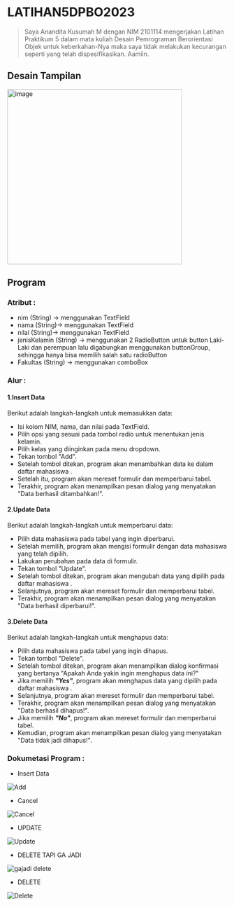# LATIHAN5DPBO2023
> Saya Anandita Kusumah M dengan NIM 2101114 mengerjakan Latihan Praktikum 5 dalam mata kuliah Desain Pemrograman Berorientasi Objek untuk keberkahan-Nya maka saya tidak melakukan kecurangan seperti yang telah dispesifikasikan. Aamiin. 

## Desain Tampilan
<img width="400" alt="image" src="https://user-images.githubusercontent.com/100897554/227760067-65c2c131-f705-4a78-bf02-b85743a391bb.png">


## Program

 ### Atribut :
- nim (String) -> menggunakan TextField
- nama (String)-> menggunakan TextField
- nilai (String)-> menggunakan TextField
- jenisKelamin (String) -> menggunakan 2 RadioButton untuk button Laki-Laki dan perempuan lalu digabungkan menggunakan  buttonGroup, sehingga hanya bisa     memilih salah satu radioButton
- Fakultas (String) -> menggunakan comboBox 

### Alur :
#### 1.Insert Data

Berikut adalah langkah-langkah untuk memasukkan data:

- Isi kolom NIM, nama, dan nilai pada TextField.
- Pilih opsi yang sesuai pada tombol radio untuk menentukan jenis kelamin.
- Pilih kelas yang diinginkan pada menu dropdown.
- Tekan tombol "Add".
- Setelah tombol ditekan, program akan menambahkan data ke dalam daftar mahasiswa .
- Setelah itu, program akan mereset formulir dan memperbarui tabel.
- Terakhir, program akan menampilkan pesan dialog yang menyatakan "Data berhasil ditambahkan!".

#### 2.Update Data

Berikut adalah langkah-langkah untuk memperbarui data:

- Pilih data mahasiswa pada tabel yang ingin diperbarui.
- Setelah memilih, program akan mengisi formulir dengan data mahasiswa yang telah dipilih.
- Lakukan perubahan pada data di formulir.
- Tekan tombol "Update".
- Setelah tombol ditekan, program akan mengubah data yang dipilih pada daftar mahasiswa .
- Selanjutnya, program akan mereset formulir dan memperbarui tabel.
- Terakhir, program akan menampilkan pesan dialog yang menyatakan "Data berhasil diperbarui!".

#### 3.Delete Data
Berikut adalah langkah-langkah untuk menghapus data:

- Pilih data mahasiswa pada tabel yang ingin dihapus.
- Tekan tombol "Delete".
- Setelah tombol ditekan, program akan menampilkan dialog konfirmasi yang bertanya "Apakah Anda yakin ingin menghapus data ini?"
- Jika  memilih _**"Yes"**_, program akan menghapus data yang dipilih pada daftar mahasiswa .
- Selanjutnya, program akan mereset formulir dan memperbarui tabel.
- Terakhir, program akan menampilkan pesan dialog yang menyatakan "Data berhasil dihapus!".
- Jika  memilih _**"No"**_, program akan mereset formulir dan memperbarui tabel.
- Kemudian, program akan menampilkan pesan dialog yang menyatakan "Data tidak jadi dihapus!".






### Dokumetasi Program :

- Insert Data

![Add](https://user-images.githubusercontent.com/100897554/227760630-2a86f8d2-e4ee-4976-8236-c6b4c49b8885.gif)


- Cancel

![Cancel](https://user-images.githubusercontent.com/100897554/227760622-943f1cbc-b303-49d5-8b08-d4ac47eed655.gif)


- UPDATE

![Update](https://user-images.githubusercontent.com/100897554/227760628-b8c810f9-21ad-4f2f-a830-1d9fb5ddf984.gif)


- DELETE TAPI GA JADI

![gajadi delete](https://user-images.githubusercontent.com/100897554/227760625-32ce3108-76d5-486b-97ba-ed8e7f104d99.gif)


- DELETE

![Delete](https://user-images.githubusercontent.com/100897554/227760629-461851e2-8654-44ff-af88-5323f1ea9c89.gif)


